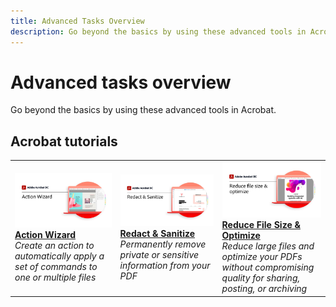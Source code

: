 ```yaml
---
title: Advanced Tasks Overview
description: Go beyond the basics by using these advanced tools in Acrobat
---
```


# Advanced tasks overview

Go beyond the basics by using these advanced tools in Acrobat.

## Acrobat tutorials

<table>
<tr>
  <td>
    <a href="action.md">
      <img alt="Action Wizard" src="../assets/Action.jpg" />
    </a>
    <div>
    <a href="action.md"><strong>Action Wizard</strong></a>
    </div>
    <em>Create an action to automatically apply a set of commands to one or multiple files</em>
    <br>
  </td>
  <td>
    <a href="redact.md">
      <img alt="Redact & Sanitize" src="../assets/Redact.jpg" />
    </a>
    <div>
    <a href="redact.md"><strong>Redact & Sanitize</strong></a>
    </div>
    <em>Permanently remove private or sensitive information from your PDF</em>
    <br>
  <td>
    <a href="reduce.md">
      <img alt="Reduce File Size & Optimize" src="../assets/Reduce.jpg" />
    </a>
    <div>
    <a href="reduce.md"><strong>Reduce File Size & Optimize</strong></a>
    </div>
    <em>Reduce large files and optimize your PDFs without compromising quality for sharing, posting, or archiving</em>
    <br>
  </td>
</tr>
</table>

